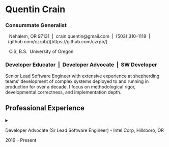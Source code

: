 # Quentin Crain

### Consummate Generalist

<p>&nbsp;&nbsp;&nbsp;Nehalem, OR 97131&nbsp;&nbsp;|&nbsp;&nbsp;crain.quentin@gmail.com&nbsp;&nbsp;|&nbsp;&nbsp;(503) 310-1118&nbsp;&nbsp;|&nbsp;&nbsp;(github.com/czrpb/)[https://github.com/czrpb/]</p>
<p>&nbsp;&nbsp;&nbsp;CIS, B.S.&nbsp;&nbsp;University of Oregon</p>

### Developer Educator&nbsp;&nbsp;|&nbsp;&nbsp;Developer Advocate&nbsp;&nbsp;|&nbsp;&nbsp;SW Developer

Senior Lead Software Engineer with extensive experience at shepherding teams’ development of complex systems deployed to and running in production for over a decade. I focus on methodological rigor, developmental correctness, and implementation depth.

## Professional Experience

<details>
  <summary>
    <p>Developer Advocate (Sr Lead Software Engineer) - Intel Corp, Hillsboro, OR</p>
    <p>2019 – Present</p>
  </summary>

  * Grew the culture of SW professionalism in an organization of 300+ with 15+ documented SW best practices in half a year thru the formation of an Engineering Practices team of 5
  * Cultivated a culture of active caring, including Respect, Openness, Honesty, evidenced by impactful bottom-up influence thru (a) direct engineer “listening” sessions, (b) quarterly hacker weeks, and (c) facilitating trustful failure analysis reviews by building a 6-person Engineer Advocate team
  * Influenced business decisions by enabling timely bi-quarterly releases of a telemetry tool to 10+ million systems as both PO and QA lead
</details>


